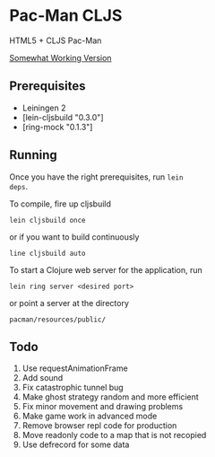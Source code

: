 # Pac-Man CLJS

HTML5 + CLJS Pac-Man

[Somewhat Working Version](http://pacman.edgemon.org)

## Prerequisites

* Leiningen 2
* [lein-cljsbuild "0.3.0"]
* [ring-mock "0.1.3"]


## Running

Once you have the right prerequisites, run <code>lein deps</code>. 

To compile, fire up cljsbuild

	lein cljsbuild once

or if you want to build continuously 

	line cljsbuild auto 

To start a Clojure web server for the application, run

    lein ring server <desired port>
   
or point a server at the directory

	pacman/resources/public/

## Todo
1. Use requestAnimationFrame
2. Add sound
3. Fix catastrophic tunnel bug
4. Make ghost strategy random and more efficient
5. Fix minor movement and drawing problems
6. Make game work in advanced mode
7. Remove browser repl code for production
8. Move readonly code to a map that is not recopied
9. Use defrecord for some data
